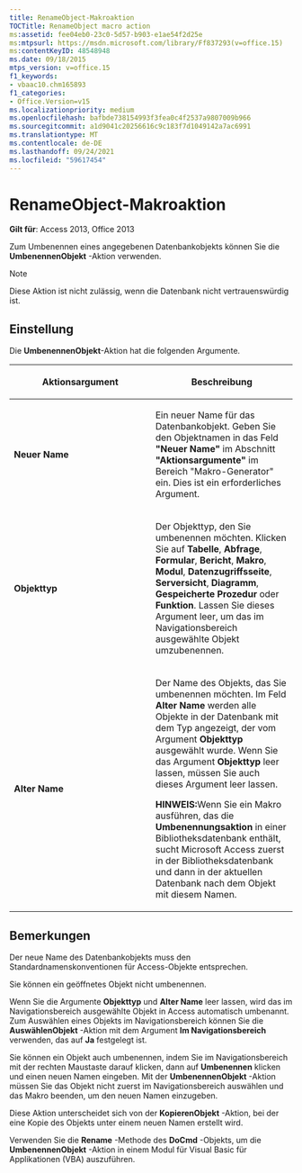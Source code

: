 ```yaml
---
title: RenameObject-Makroaktion
TOCTitle: RenameObject macro action
ms:assetid: fee04eb0-23c0-5d57-b903-e1ae54f2d25e
ms:mtpsurl: https://msdn.microsoft.com/library/Ff837293(v=office.15)
ms:contentKeyID: 48548948
ms.date: 09/18/2015
mtps_version: v=office.15
f1_keywords:
- vbaac10.chm165893
f1_categories:
- Office.Version=v15
ms.localizationpriority: medium
ms.openlocfilehash: bafbde738154993f3fea0c4f2537a9807009b966
ms.sourcegitcommit: a1d9041c20256616c9c183f7d1049142a7ac6991
ms.translationtype: MT
ms.contentlocale: de-DE
ms.lasthandoff: 09/24/2021
ms.locfileid: "59617454"
---
```

# <a name="renameobject-macro-action"></a>RenameObject-Makroaktion

**Gilt für**: Access 2013, Office 2013

Zum Umbenennen eines angegebenen Datenbankobjekts können Sie die **UmbenennenObjekt** -Aktion verwenden.

> [!NOTE]
> Diese Aktion ist nicht zulässig, wenn die Datenbank nicht vertrauenswürdig ist.

## <a name="setting"></a>Einstellung

Die **UmbenennenObjekt**-Aktion hat die folgenden Argumente.

<table>
<colgroup>
<col style="width: 50%" />
<col style="width: 50%" />
</colgroup>
<thead>
<tr class="header">
<th><p>Aktionsargument</p></th>
<th><p>Beschreibung</p></th>
</tr>
</thead>
<tbody>
<tr class="odd">
<td><p><strong>Neuer Name</strong></p></td>
<td><p>Ein neuer Name für das Datenbankobjekt. Geben Sie den Objektnamen in das Feld <strong>"Neuer Name"</strong> im Abschnitt <strong>"Aktionsargumente"</strong> im Bereich "Makro-Generator" ein. Dies ist ein erforderliches Argument.</p></td>
</tr>
<tr class="even">
<td><p><strong>Objekttyp</strong></p></td>
<td><p>Der Objekttyp, den Sie umbenennen möchten. Klicken Sie auf <strong>Tabelle</strong>, <strong>Abfrage</strong>, <strong>Formular</strong>, <strong>Bericht</strong>, <strong>Makro</strong>, <strong>Modul</strong>, <strong>Datenzugriffsseite</strong>, <strong>Serversicht</strong>, <strong>Diagramm</strong>, <strong>Gespeicherte Prozedur</strong> oder <strong>Funktion</strong>. Lassen Sie dieses Argument leer, um das im Navigationsbereich ausgewählte Objekt umzubenennen.</p></td>
</tr>
<tr class="odd">
<td><p><strong>Alter Name</strong></p></td>
<td><p>Der Name des Objekts, das Sie umbenennen möchten. Im Feld <strong>Alter Name</strong> werden alle Objekte in der Datenbank mit dem Typ angezeigt, der vom Argument <strong>Objekttyp</strong> ausgewählt wurde. Wenn Sie das Argument <strong>Objekttyp</strong> leer lassen, müssen Sie auch dieses Argument leer lassen. 

</p><p><strong>HINWEIS:</strong>Wenn Sie ein Makro ausführen, das die <STRONG>Umbenennungsaktion</STRONG> in einer Bibliotheksdatenbank enthält, sucht Microsoft Access zuerst in der Bibliotheksdatenbank und dann in der aktuellen Datenbank nach dem Objekt mit diesem Namen.</p></td>
</tr>
</tbody>
</table>


## <a name="remarks"></a>Bemerkungen

Der neue Name des Datenbankobjekts muss den Standardnamenskonventionen für Access-Objekte entsprechen.

Sie können ein geöffnetes Objekt nicht umbenennen.

Wenn Sie die Argumente **Objekttyp** und **Alter Name** leer lassen, wird das im Navigationsbereich ausgewählte Objekt in Access automatisch umbenannt. Zum Auswählen eines Objekts im Navigationsbereich können Sie die **AuswählenObjekt** -Aktion mit dem Argument **Im Navigationsbereich** verwenden, das auf **Ja** festgelegt ist.

Sie können ein Objekt auch umbenennen, indem Sie im Navigationsbereich mit der rechten Maustaste darauf klicken, dann auf **Umbenennen** klicken und einen neuen Namen eingeben. Mit der **UmbenennenObjekt** -Aktion müssen Sie das Objekt nicht zuerst im Navigationsbereich auswählen und das Makro beenden, um den neuen Namen einzugeben.

Diese Aktion unterscheidet sich von der **KopierenObjekt** -Aktion, bei der eine Kopie des Objekts unter einem neuen Namen erstellt wird.

Verwenden Sie die **Rename** -Methode des **DoCmd** -Objekts, um die **UmbenennenObjekt** -Aktion in einem Modul für Visual Basic für Applikationen (VBA) auszuführen.


